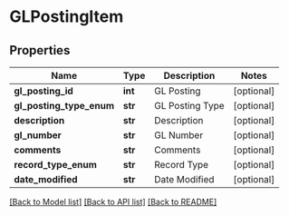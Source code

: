 # GLPostingItem

## Properties
Name | Type | Description | Notes
------------ | ------------- | ------------- | -------------
**gl_posting_id** | **int** | GL Posting | [optional] 
**gl_posting_type_enum** | **str** | GL Posting Type | [optional] 
**description** | **str** | Description | [optional] 
**gl_number** | **str** | GL Number | [optional] 
**comments** | **str** | Comments | [optional] 
**record_type_enum** | **str** | Record Type | [optional] 
**date_modified** | **str** | Date Modified | [optional] 

[[Back to Model list]](../README.md#documentation-for-models) [[Back to API list]](../README.md#documentation-for-api-endpoints) [[Back to README]](../README.md)


